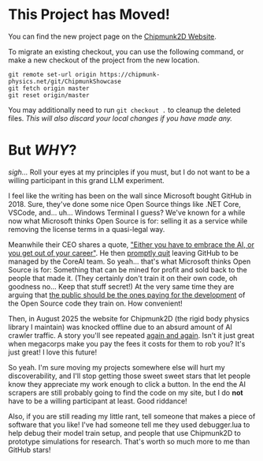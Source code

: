 # This Project has Moved!

You can find the new project page on the [Chipmunk2D Website](https://chipmunk-physics.net/git/ChipmunkShowcase.html).

To migrate an existing checkout, you can use the following command, or make a new checkout of the project from the new location.

```
git remote set-url origin https://chipmunk-physics.net/git/ChipmunkShowcase
git fetch origin master
git reset origin/master
```

You may additionally need to run `git checkout .` to cleanup the deleted files. *This will also discard your local changes if you have made any.*

# But _WHY_?

*sigh...* Roll your eyes at my principles if you must, but I do not want to be a willing participant in this grand LLM experiment.

I feel like the writing has been on the wall since Microsoft bought GitHub in 2018. Sure, they've done some nice Open Source things like .NET Core, VSCode, and... uh... Windows Terminal I guess? We've known for a while now what Microsoft thinks Open Source is for: selling it as a service while removing the license terms in a quasi-legal way.

Meanwhile their CEO shares a quote, ["Either you have to embrace the AI, or you get out of your career"](https://web.archive.org/web/20250805051200/https://ashtom.github.io/developers-reinvented). He then [promptly quit](https://github.blog/news-insights/company-news/goodbye-github/) leaving GitHub to be managed by the CoreAI team. So yeah... that's what Microsoft thinks Open Source is for: Something that can be mined for profit and sold back to the people that made it. (They certainly don't train it on their own code, oh goodness no... Keep that stuff secret!) At the very same time they are arguing that [the public should be the ones paying for the development](https://github.blog/open-source/maintainers/we-need-a-european-sovereign-tech-fund/) of the Open Source code they train on. How convenient!

Then, in August 2025 the website for Chipmunk2D (the rigid body physics library I maintain) was knocked offline due to an absurd amount of AI crawler traffic. A story you'll see repeated [again and again](https://thelibre.news/foss-infrastructure-is-under-attack-by-ai-companies/). Isn't it just great when megacorps make you pay the fees it costs for them to rob you? It's just great! I love this future!

So yeah. I'm sure moving my projects somewhere else will hurt my discoverability, and I'll stop getting those sweet sweet stars that let people know they appreciate my work enough to click a button. In the end the AI scrapers are still probably going to find the code on my site, but I do **not** have to be a willing participant at least. Good riddance!

Also, if you are still reading my little rant, tell someone that makes a piece of software that you like! I've had someone tell me they used debugger.lua to help debug their model train setup, and people that use Chipmunk2D to prototype simulations for research. That's worth so much more to me than GitHub stars!
